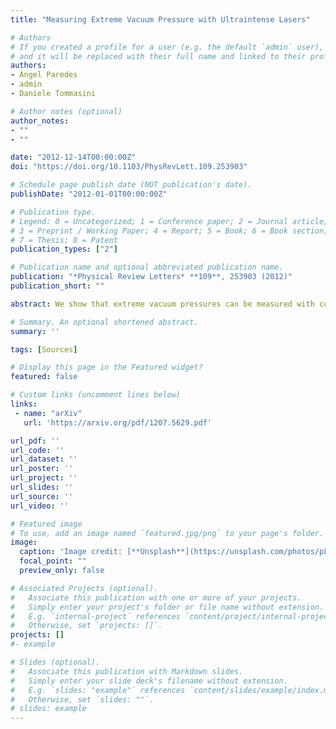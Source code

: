 ```yaml
---
title: "Measuring Extreme Vacuum Pressure with Ultraintense Lasers"

# Authors
# If you created a profile for a user (e.g. the default `admin` user), write the username (folder name) here 
# and it will be replaced with their full name and linked to their profile.
authors:
- Ángel Paredes
- admin
- Daniele Tommasini

# Author notes (optional)
author_notes:
- ""
- ""

date: "2012-12-14T00:00:00Z"
doi: "https://doi.org/10.1103/PhysRevLett.109.253903"

# Schedule page publish date (NOT publication's date).
publishDate: "2012-01-01T00:00:00Z"

# Publication type.
# Legend: 0 = Uncategorized; 1 = Conference paper; 2 = Journal article;
# 3 = Preprint / Working Paper; 4 = Report; 5 = Book; 6 = Book section;
# 7 = Thesis; 8 = Patent
publication_types: ["2"]

# Publication name and optional abbreviated publication name.
publication: "*Physical Review Letters* **109**, 253903 (2012)"
publication_short: ""

abstract: We show that extreme vacuum pressures can be measured with current technology by detecting the photons produced by the relativistic Thomson scattering of ultraintense laser light by the electrons of the medium. We compute the amount of radiation scattered at different frequencies and angles when a Gaussian laser pulse crosses a vacuum tube and design strategies for the efficient measurement of pressure. In particular, we show that a single day experiment at a high repetition rate petawatt laser facility such as Vega, that will be operating in 2014 in Salamanca, will be sensitive, in principle, to pressures as low as 10e−16 Pa, and will be able to provide highly reliable measurements for pressures above 10e-14 Pa.

# Summary. An optional shortened abstract.
summary: '' 

tags: [Sources]

# Display this page in the Featured widget?
featured: false

# Custom links (uncomment lines below)
links:
 - name: "arXiv"
   url: 'https://arxiv.org/pdf/1207.5629.pdf'

url_pdf: ''
url_code: ''
url_dataset: ''
url_poster: ''
url_project: ''
url_slides: ''
url_source: ''
url_video: ''

# Featured image
# To use, add an image named `featured.jpg/png` to your page's folder. 
image:
  caption: 'Image credit: [**Unsplash**](https://unsplash.com/photos/pLCdAaMFLTE)'
  focal_point: ""
  preview_only: false

# Associated Projects (optional).
#   Associate this publication with one or more of your projects.
#   Simply enter your project's folder or file name without extension.
#   E.g. `internal-project` references `content/project/internal-project/index.md`.
#   Otherwise, set `projects: []`.
projects: []
#- example

# Slides (optional).
#   Associate this publication with Markdown slides.
#   Simply enter your slide deck's filename without extension.
#   E.g. `slides: "example"` references `content/slides/example/index.md`.
#   Otherwise, set `slides: ""`.
# slides: example
---
```

